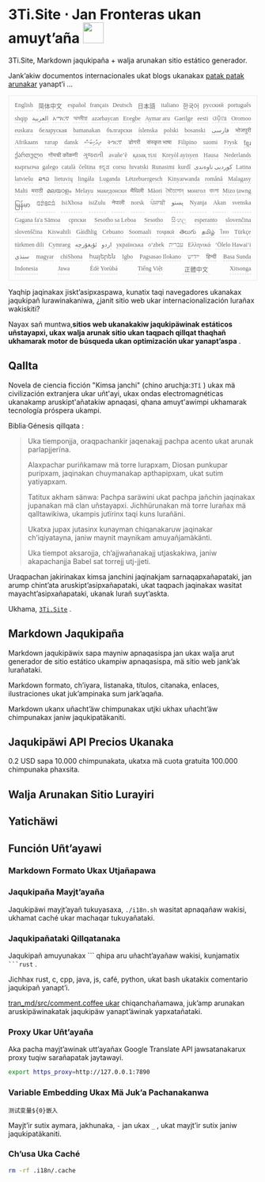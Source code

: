 <h1 style="justify-content:space-between">3Ti.Site ⋅ Jan Fronteras ukan amuyt’aña <img src="//i-01.eu.org/3Ti/logo.svg" style="user-select:none;margin-top:-1px;width:42px"></h1>

3Ti.Site, Markdown jaqukipaña + walja arunakan sitio estático generador.

Jank’akiw documentos internacionales ukat blogs ukanakax [patak patak arunakar](https://github.com/i18n-site/node/blob/main/lang/src/index.js) yanapt’i ...

<pre class="langli" style="display:flex;flex-wrap:wrap;background:transparent;border:1px solid #eee;font-size:12px;box-shadow:0 0 3px inset #eee;padding:12px 5px 4px 12px;justify-content:space-between;"><style>pre.langli i{font-weight:300;font-family:s;margin-right:7px;margin-bottom:8px;font-style:normal;color:#666;border-bottom:1px dashed #ccc;}</style><i>English</i><i> 简体中文 </i><i>español</i><i>français</i><i>Deutsch</i><i> 日本語 </i><i>italiano</i><i>한국어</i><i>русский</i><i>português</i><i>shqip</i><i>‫العربية‬</i><i>አማርኛ</i><i>অসমীয়া</i><i>azərbaycan</i><i>Eʋegbe</i><i>Aymar aru</i><i>Gaeilge</i><i>eesti</i><i>ଓଡ଼ିଆ</i><i>Oromoo</i><i>euskara</i><i>беларуская</i><i>bamanakan</i><i>български</i><i>íslenska</i><i>polski</i><i>bosanski</i><i>‫فارسی‬</i><i>भोजपुरी</i><i>Afrikaans</i><i>татар</i><i>dansk</i><i>‫ދިވެހިބަސް‬</i><i>ትግርኛ</i><i>डोगरी</i><i>संस्कृत भाषा</i><i>Filipino</i><i>suomi</i><i>Frysk</i><i>ខ្មែរ</i><i>ქართული</i><i>गोंयची कोंकणी</i><i>ગુજરાતી</i><i>avañe’ẽ</i><i>қазақ тілі</i><i>Kreyòl ayisyen</i><i>Hausa</i><i>Nederlands</i><i>кыргызча</i><i>galego</i><i>català</i><i>čeština</i><i>ಕನ್ನಡ</i><i>corsu</i><i>hrvatski</i><i>Runasimi</i><i>kurdî</i><i>‫کوردیی ناوەندی‬</i><i>Latina</i><i>latviešu</i><i>ລາວ</i><i>lietuvių</i><i>lingála</i><i>Luganda</i><i>Lëtzebuergesch</i><i>Kinyarwanda</i><i>română</i><i>Malagasy</i><i>Malti</i><i>मराठी</i><i>മലയാളം</i><i>Melayu</i><i>македонски</i><i>मैथिली</i><i>Māori</i><i>মৈতৈলোন্</i><i>монгол</i><i>বাংলা</i><i>Mizo ṭawng</i><i>မြန်မာ</i><i>𞄀𞄄𞄰𞄩𞄍𞄜𞄰</i><i>IsiXhosa</i><i>isiZulu</i><i>नेपाली</i><i>norsk</i><i>ਪੰਜਾਬੀ</i><i>‫پښتو‬</i><i>Nyanja</i><i>Akan</i><i>svenska</i><i>Gagana fa'a Sāmoa</i><i>српски</i><i>Sesotho sa Leboa</i><i>Sesotho</i><i>සිංහල</i><i>esperanto</i><i>slovenčina</i><i>slovenščina</i><i>Kiswahili</i><i>Gàidhlig</i><i>Cebuano</i><i>Soomaali</i><i>тоҷикӣ</i><i>తెలుగు</i><i>தமிழ்</i><i>ไทย</i><i>Türkçe</i><i>türkmen dili</i><i>Cymraeg</i><i>‫ئۇيغۇرچە‬</i><i>‫اردو‬</i><i>українська</i><i>o‘zbek</i><i>‫עברית‬</i><i>Ελληνικά</i><i>ʻŌlelo Hawaiʻi</i><i>‫سنڌي‬</i><i>magyar</i><i>chiShona</i><i>հայերեն</i><i>Igbo</i><i>Pagsasao Ilokano</i><i>‫ייִדיש‬</i><i>हिन्दी</i><i>Basa Sunda</i><i>Indonesia</i><i>Jawa</i><i>Èdè Yorùbá</i><i>Tiếng Việt</i><i> 正體中文 </i><i>Xitsonga</i></pre>

Yaqhip jaqinakax jiskt’asipxaspawa, kunatix taqi navegadores ukanakax jaqukipañ lurawinakaniwa, ¿janit sitio web ukar internacionalización lurañax wakiskiti?

Nayax sañ muntwa,**sitios web ukanakakiw jaqukipäwinak estáticos uñstayapxi, ukax walja arunak sitio ukan taqpach qillqat thaqhañ ukhamarak motor de búsqueda ukan optimización ukar yanapt’aspa** .

## Qallta

Novela de ciencia ficción &quot;Kimsa janchi&quot; (chino aruchja:`3Tǐ` ) ukax mä civilización extranjera ukar uñt'ayi, ukax ondas electromagnéticas ukanakamp aruskipt'añatakiw apnaqasi, qhana amuyt'awimpi ukhamarak tecnología próspera ukampi.

Biblia·Génesis qillqata :

> Uka tiemponjja, oraqpachankir jaqenakajj pachpa acento ukat arunak parlapjjerïna.
>
> Alaxpachar puriñkamaw mä torre lurapxam, Diosan punkupar puripxam, jaqinakan chuymanakap apthapipxam, ukat sutim yatiyapxam.
>
> Tatitux akham sänwa: Pachpa saräwini ukat pachpa jañchin jaqinakax jupanakan mä clan uñstayapxi. Jichhürunakan mä torre lurañax mä qalltawikiwa, ukampis jutïrinx taqi kuns lurañäni.
>
> Ukatxa jupax jutasinx kunayman chiqanakaruw jaqinakar ch’iqiyatayna, janiw maynit maynikam amuyañjamäkänti.
>
> Uka tiempot aksarojja, chʼajjwañanakajj utjaskakiwa, janiw akapachanjja Babel sat torrejj utj-jjeti.

Uraqpachan jakirinakax kimsa janchini jaqinakjam sarnaqapxañapataki, jan arump chint’ata aruskipt’asipxañapataki, ukat taqpach jaqinakax wasitat mayacht’asipxañapataki, ukanak lurañ suyt’askta.

Ukhama, [`3Ti.Site`](//3Ti.Site) .

## Markdown Jaqukipaña

Markdown jaqukipäwix sapa mayniw apnaqasispa jan ukax walja arut generador de sitio estático ukampiw apnaqasispa, mä sitio web jank’ak lurañataki.

Markdown formato, ch’iyara, listanaka, títulos, citanaka, enlaces, ilustraciones ukat juk’ampinaka sum jark’aqaña.

Markdown ukanx uñacht’äw chimpunakax utjki ukhax uñacht’äw chimpunakax janiw jaqukipatäkaniti.

## Jaqukipäwi API Precios Ukanaka

0.2 USD sapa 10.000 chimpunakata, ukatxa mä cuota gratuita 100.000 chimpunaka phaxsita.

## Walja Arunakan Sitio Lurayiri

## Yatichäwi

## Función Uñt’ayawi

### Markdown Formato Ukax Utjañapawa

### Jaqukipaña Mayjt’ayaña

Jaqukipäwi mayjt’ayañ tukuyasaxa, `./i18n.sh` wasitat apnaqañaw wakisi, ukhamat caché ukar machaqar tukuyañataki.

### Jaqukipañataki Qillqatanaka

Jaqukipañ amuyunakax \``` qhipa aru uñacht’ayañaw wakisi, kunjamatix ` ```rust` .

Jichhax rust, c, cpp, java, js, café, python, ukat bash ukatakix comentario jaqukipañ yanapt’i.

[tran_md/src/comment.coffee ukar](https://github.com/i18n-site/node/blob/main/tran_md/src/comment.coffee) chiqanchañamawa, juk’amp arunakan aruskipäwinakatak jaqukipäw yanapt’äwinak yapxatañataki.

### Proxy Ukar Uñt’ayaña

Aka pacha mayjt’awinak utt’ayañax Google Translate API jawsatanakarux proxy tuqiw sarañapatak jaytawayi.

```bash
export https_proxy=http://127.0.0.1:7890
```

### Variable Embedding Ukax Mä Juk’a Pachanakanwa

```
测试变量${0}嵌入
```

Mayjt’ir sutix aymara, jakhunaka, `-` jan ukax `_` , ukat mayjt’ir sutix janiw jaqukipatäkaniti.

### Ch’usa Uka Caché

```bash
rm -rf .i18n/.cache
```
